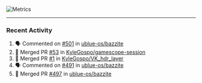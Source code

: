 ![Metrics](https://metrics.lecoq.io/KyleGospo?template=classic&base=header%2C%20activity%2C%20community%2C%20repositories%2C%20metadata&base.indepth=false&base.hireable=false&base.skip=false&config.timezone=America%2FLos_Angeles)

---
### Recent Activity
<!--START_SECTION:activity-->
1. 🗣 Commented on [#501](https://github.com/ublue-os/bazzite/issues/501#issuecomment-1791402537) in [ublue-os/bazzite](https://github.com/ublue-os/bazzite)
2. 🎉 Merged PR [#53](https://github.com/KyleGospo/gamescope-session/pull/53) in [KyleGospo/gamescope-session](https://github.com/KyleGospo/gamescope-session)
3. 🎉 Merged PR [#1](https://github.com/KyleGospo/VK_hdr_layer/pull/1) in [KyleGospo/VK_hdr_layer](https://github.com/KyleGospo/VK_hdr_layer)
4. 🗣 Commented on [#491](https://github.com/ublue-os/bazzite/issues/491#issuecomment-1790070811) in [ublue-os/bazzite](https://github.com/ublue-os/bazzite)
5. 🎉 Merged PR [#497](https://github.com/ublue-os/bazzite/pull/497) in [ublue-os/bazzite](https://github.com/ublue-os/bazzite)
<!--END_SECTION:activity-->

